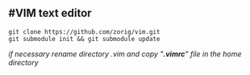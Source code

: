 #VIM text editor 
---

```
git clone https://github.com/zorig/vim.git
git submodule init && git submodule update
```

_if necessary rename directory .vim and copy "**.vimrc**" file in the home directory_
